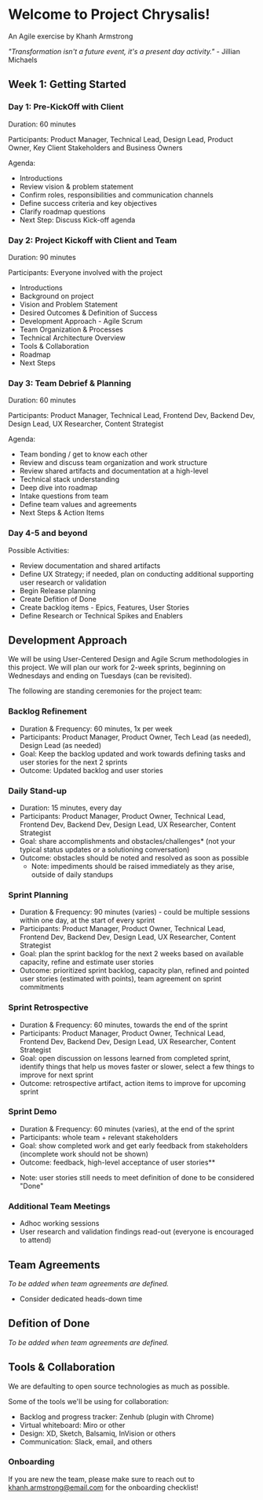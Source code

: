 # Welcome to Project Chrysalis!
An Agile exercise by Khanh Armstrong

*"Transformation isn't a future event, it's a present day activity."* - Jillian Michaels

## Week 1: Getting Started

### Day 1: Pre-KickOff with Client

Duration: 60 minutes 

Participants: Product Manager, Technical Lead, Design Lead, Product Owner, Key Client Stakeholders and Business Owners

Agenda:
- Introductions 
- Review vision & problem statement
- Confirm roles, responsibilities and communication channels
- Define success criteria and key objectives 
- Clarify roadmap questions
- Next Step: Discuss Kick-off agenda


### Day 2: Project Kickoff with Client and Team

Duration: 90 minutes 

Participants: Everyone involved with the project

- Introductions 
- Background on project 
- Vision and Problem Statement
- Desired Outcomes & Definition of Success
- Development Approach - Agile Scrum
- Team Organization & Processes
- Technical Architecture Overview
- Tools & Collaboration
- Roadmap  
- Next Steps 

### Day 3: Team Debrief & Planning

Duration: 60 minutes

Participants: Product Manager, Technical Lead, Frontend Dev, Backend Dev, Design Lead, UX Researcher, Content Strategist

Agenda:

- Team bonding / get to know each other
- Review and discuss team organization and work structure
- Review shared artifacts and documentation at a high-level
- Technical stack understanding
- Deep dive into roadmap
- Intake questions from team
- Define team values and agreements
- Next Steps & Action Items


### Day 4-5 and beyond

Possible Activities: 

- Review documentation and shared artifacts
- Define UX Strategy; if needed, plan on conducting additional supporting user research or validation
- Begin Release planning
- Create Defition of Done
- Create backlog items - Epics, Features, User Stories
- Define Research or Technical Spikes and Enablers


## Development Approach
We will be using User-Centered Design and Agile Scrum methodologies in this project. We will plan our work for 2-week sprints, beginning on Wednesdays and ending on Tuesdays (can be revisited). 

The following are standing ceremonies for the project team:

### Backlog Refinement 
  - Duration & Frequency: 60 minutes, 1x per week
  - Participants: Product Manager, Product Owner, Tech Lead (as needed), Design Lead (as needed)
  - Goal: Keep the backlog updated and work towards defining tasks and user stories for the next 2 sprints
  - Outcome: Updated backlog and user stories

### Daily Stand-up
  - Duration: 15 minutes, every day
  - Participants: Product Manager, Product Owner, Technical Lead, Frontend Dev, Backend Dev, Design Lead, UX Researcher, Content Strategist
  - Goal: share accomplishments and obstacles/challenges* (not your typical status updates or a solutioning conversation)
  - Outcome: obstacles should be noted and resolved as soon as possible
    * Note: impediments should be raised immediately as they arise, outside of daily standups

### Sprint Planning
  - Duration & Frequency: 90 minutes (varies) - could be multiple sessions within one day, at the start of every sprint
  - Participants: Product Manager, Product Owner, Technical Lead, Frontend Dev, Backend Dev, Design Lead, UX Researcher, Content Strategist
  - Goal: plan the sprint backlog for the next 2 weeks based on available capacity, refine and estimate user stories
  - Outcome: prioritized sprint backlog, capacity plan, refined and pointed user stories (estimated with points), team agreement on sprint commitments
  
### Sprint Retrospective
  - Duration & Frequency: 60 minutes, towards the end of the sprint
  - Participants: Product Manager, Product Owner, Technical Lead, Frontend Dev, Backend Dev, Design Lead, UX Researcher, Content Strategist
  - Goal: open discussion on lessons learned from completed sprint, identify things that help us moves faster or slower, select a few things to improve for next sprint
  - Outcome: retrospective artifact, action items to improve for upcoming sprint
  
### Sprint Demo
  - Duration & Frequency: 60 minutes (varies), at the end of the sprint
  - Participants: whole team + relevant stakeholders
  - Goal: show completed work and get early feedback from stakeholders (incomplete work should not be shown)
  - Outcome: feedback, high-level acceptance of user stories**
  * Note: user stories still needs to meet definition of done to be considered "Done"
 
### Additional Team Meetings
 - Adhoc working sessions
 - User research and validation findings read-out (everyone is encouraged to attend) 

## Team Agreements
*To be added when team agreements are defined.*
 - Consider dedicated heads-down time
 
 ## Defition of Done
 *To be added when team agreements are defined.*

## Tools & Collaboration

We are defaulting to open source technologies as much as possible.

Some of the tools we'll be using for collaboration:
- Backlog and progress tracker: Zenhub (plugin with Chrome)
- Virtual whiteboard: Miro or other
- Design: XD, Sketch, Balsamiq, InVision or others
- Communication: Slack, email, and others

### Onboarding
If you are new the team, please make sure to reach out to khanh.armstrong@email.com for the onboarding checklist! 
